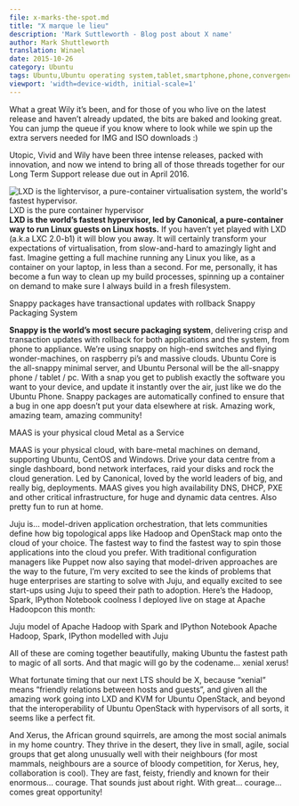 ```yaml
---
file: x-marks-the-spot.md
title: "X marque le lieu"
description: 'Mark Suttleworth - Blog post about X name'
author: Mark Shuttleworth
translation: Winael
date: 2015-10-26
category: Ubuntu
tags: Ubuntu,Ubuntu operating system,tablet,smartphone,phone,convergence,lxc,lxd,Snappy,MaaS,Juju
viewport: 'width=device-width, initial-scale=1'
---
```


<meta http-equiv='Content-Type' content='text/html; charset=utf-8' />

What a great Wily it’s been, and for those of you who live on the latest release and haven’t already updated, the bits are baked and looking great. You can jump the queue if you know where to look while we spin up the extra servers needed for IMG and ISO downloads :)

Utopic, Vivid and Wily have been three intense releases, packed with innovation, and now we intend to bring all of those threads together for our Long Term Support release due out in April 2016.

<div id="LXD-is-the-pure-container-hypervisor" style="float:right;">
  <img src="http://assets.ubuntu.com/sites/ubuntu/1533/u/img/homepage/lxd_takeover.png" alt="LXD is the lightervisor, a pure-container virtualisation system, the world's fastest hypervisor." />
  LXD is the pure container hypervisor
</div>

**LXD is the world’s fastest hypervisor, led by Canonical, a pure-container way to run Linux guests on Linux hosts.** If you haven’t yet played with LXD (a.k.a LXC 2.0-b1) it will blow you away.  It will certainly transform your expectations of virtualisation, from slow-and-hard to amazingly light and fast. Imagine getting a full machine running any Linux you like, as a container on your laptop, in less than a second. For me, personally, it has become a fun way to clean up my build processes, spinning up a container on demand to make sure I always build in a fresh filesystem.

Snappy packages have transactional updates with rollback
Snappy Packaging System

**Snappy is the world’s most secure packaging system**, delivering crisp and transaction updates with rollback for both applications and the system, from phone to appliance. We’re using snappy on high-end switches and flying wonder-machines, on raspberry pi’s and massive clouds. Ubuntu Core is the all-snappy minimal server, and Ubuntu Personal will be the all-snappy phone / tablet / pc. With a snap you get to publish exactly the software you want to your device, and update it instantly over the air, just like we do the Ubuntu Phone. Snappy packages are automatically confined to ensure that a bug in one app doesn’t put your data elsewhere at risk. Amazing work, amazing team, amazing community!

MAAS is your physical cloud
Metal as a Service

MAAS is your physical cloud, with bare-metal machines on demand, supporting Ubuntu, CentOS and Windows. Drive your data centre from a single dashboard, bond network interfaces, raid your disks and rock the cloud generation. Led by Canonical, loved by the world leaders of big, and really big, deployments. MAAS gives you high availability DNS, DHCP, PXE and other critical infrastructure, for huge and dynamic data centres. Also pretty fun to run at home.

Juju is… model-driven application orchestration, that lets communities define how big topological apps like Hadoop and OpenStack map onto the cloud of your choice. The fastest way to find the fastest way to spin those applications into the cloud you prefer. With traditional configuration managers like Puppet now also saying that model-driven approaches are the way to the future, I’m very excited to see the kinds of problems that huge enterprises are starting to solve with Juju, and equally excited to see start-ups using Juju to speed their path to adoption. Here’s the Hadoop, Spark, IPython Notebook coolness I deployed live on stage at Apache Hadoopcon this month:

Juju model of Apache Hadoop with Spark and IPython Notebook
Apache Hadoop, Spark, IPython modelled with Juju

All of these are coming together beautifully, making Ubuntu the fastest path to magic of all sorts. And that magic will go by the codename… xenial xerus!

What fortunate timing that our next LTS should be X, because “xenial” means “friendly relations between hosts and guests”, and given all the amazing work going into LXD and KVM for Ubuntu OpenStack, and beyond that the interoperability of Ubuntu OpenStack with hypervisors of all sorts, it seems like a perfect fit.

And Xerus, the African ground squirrels, are among the most social animals in my home country. They thrive in the desert, they live in small, agile, social groups that get along unusually well with their neighbours (for most mammals, neighbours are a source of bloody competition, for Xerus, hey, collaboration is cool). They are fast, feisty, friendly and known for their enormous… courage. That sounds just about right. With great… courage… comes great opportunity!

[1]: http://assets.ubuntu.com/sites/ubuntu/1533/u/img/homepage/lxd_takeover.png
